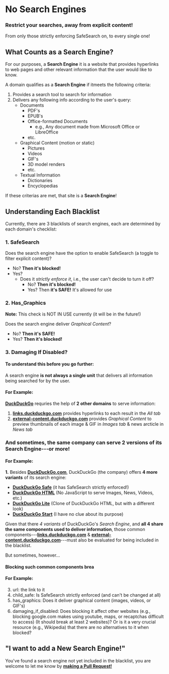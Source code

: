 # No Search Engines

### Restrict your searches, away from explicit content!

From only those strictly enforcing SafeSearch on, to every single one!

## What Counts as a Search Engine?

For our purposes, a <strong>Search Engine</strong> it is a website that provides hyperlinks to web pages and other relevant information that the user would like to know.

A domain qualifies as a <strong>Search Engine</strong> if itmeets the following criteria:

1. Provides a search tool to search for information
2. Delivers any following info according to the user's query:
   - Documents
     - PDF's
     - EPUB's
     - Office-formatted Documents
       - e.g., Any document made from Microsoft Office or LibreOffice
     - etc.
   - Graphical Content (motion or static)
     - Pictures
     - Videos
     - GIF's
     - 3D model renders
     - etc.
   - Textual Information
     - Dictionaries
     - Encyclopedias

If these criterias are met, that site is a <strong>Search Engine</strong>!

## Understanding Each Blacklist

Currently, there are 3 blacklists of search engines, each are determined by each domain's checklist:

### 1. SafeSearch

Does the search engine have the option to enable SafeSearch (a toggle to filter explicit content)?

- No? **Then it's blocked!**
- Yes?
  - Does it _strictly enforce it_, i.e., the user can't decide to turn it off?
    - No? **Then it's blocked!**
    - Yes? Then **it's SAFE!** It's allowed for use

### 2. Has_Graphics

<strong>Note:</strong> This check is NOT IN USE currently (it will be in the future!)

Does the search engine deliver _Graphical Content_?

- No? **Then it's SAFE!**
- Yes? **Then it's blocked!**

### 3. Damaging If Disabled?

#### To understand this before you go further:

A search engine **is not always a single unit** that delivers all information being searched for by the user.

#### For Example:

**[DuckDuckGo](https://duckduckgo.com)** requries the help of **2 other domains** to serve information:

1. **[links.duckduckgo.com](links.duckduckgo.com)** provides hyperlinks to each result in the _All tab_
2. **[external-content.duckduckgo.com](links.duckduckgo.com)** provides _Graphical Content_ to preview thumbnails of each image & GIF in _Images tab_ & news arcticle in _News tab_

### And sometimes, the same company **can serve 2 versions of its Search Engine---or more!**

#### For Example:

**1.** Besides **[DuckDuckGo.com](https://duckduckgo.com)**, DuckDuckGo (the company) offers **4 more variants** of its search engine:

- **[DuckDuckGo Safe](safe.duckduckgo.com)** (it has SafeSearch strictly enforced!)
- **[DuckDuckGo HTML](html.duckduckgo.com)** (No JavaScript to serve Images, News, Videos, etc.)
- **[DuckDuckGo Lite](html.duckduckgo.com)** (Clone of DuckDuckGo HTML, but with a different look)
- **[DuckDuckGo Start](start.duckduckgo.com)** (I have no clue about its purpose)

Given that there _4 variants_ of DuckDuckGo's _Search Engine_, and **all 4 share the same components used to deliver information**, those common components---**[links.duckduckgo.com](links.duckduckgo.com)** & **[external-content.duckduckgo.com](links.duckduckgo.com)**---must also be evaluated for being included in the blacklist.

But sometimes, however...

#### Blocking such common components brea

#### For Example:

3. url: the link to it
4. child_safe: Is SafeSearch strictly enforced (and can't be changed at all)
5. has_graphics: Does it deliver graphical content (images, videos, or GIF's)
6. damaging_if_disabled: Does blocking it affect other websites (e.g., blocking google.com makes using youtube, maps, or recaptchas difficult to access) (It should break at least 2 websites)? Or is it a very crucial resource (e.g., Wikipedia) that there are no alternatives to it when blocked?

## "I want to add a New Search Engine!"

You've found a search engine not yet included in the blacklist, you are welcome to let me know by <strong>[making a Pull Request!](https://github.com/ryanbarillosofficial/hosts/pulls)</strong>
